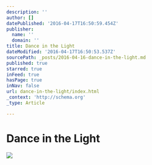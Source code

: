 ```yaml
---
description: ''
author: []
datePublished: '2016-04-17T16:50:59.454Z'
publisher:
  name: ''
  domain: ''
title: Dance in the Light
dateModified: '2016-04-17T16:50:53.537Z'
sourcePath: _posts/2016-04-16-dance-in-the-light.md
published: true
starred: true
inFeed: true
hasPage: true
inNav: false
url: dance-in-the-light/index.html
_context: 'http://schema.org'
_type: Article

---
```

# Dance in the Light
![](https://the-grid-user-content.s3-us-west-2.amazonaws.com/690f3759-69ea-40e7-9010-00750ae2e0e8.png)